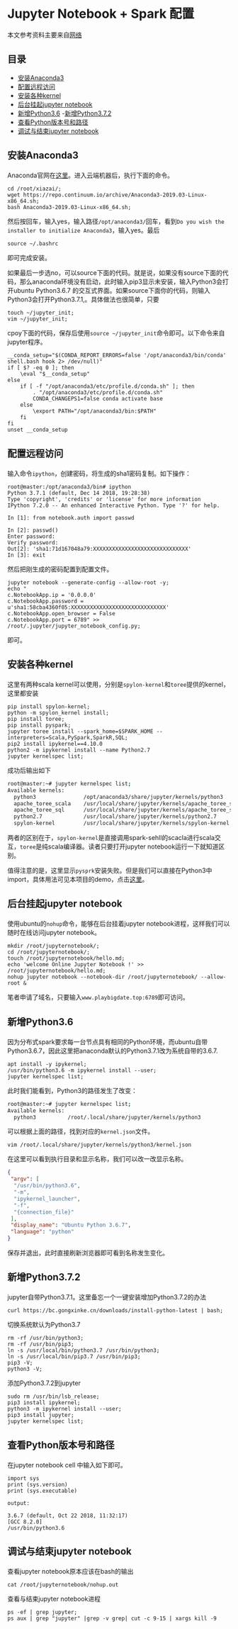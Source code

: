 # Jupyter Notebook + Spark 配置

本文参考资料主要来自[网络](https://blog.csdn.net/moledyzhang/article/details/78850820)

## 目录

- [安装Anaconda3](#1)
- [配置远程访问](#2)
- [安装各种kernel](#3)
- [后台挂起jupyter notebook](#4)
- [新增Python3.6](#5)
 -[新增Python3.7.2](#5_1)
- [查看Python版本号和路径](#6)
- [调试与结束jupyter notebook](#7)


## <p id=1>安装Anaconda3

Anaconda官网在[这里](https://www.anaconda.com/download/#linux)。进入云端机器后，执行下面的命令。

```
cd /root/xiazai/;
wget https://repo.continuum.io/archive/Anaconda3-2019.03-Linux-x86_64.sh;
bash Anaconda3-2019.03-Linux-x86_64.sh;
```
然后按回车，输入yes，输入路径`/opt/anaconda3/`回车，看到`Do you wish the installer to initialize Anaconda3`，输入yes。最后
```
source ~/.bashrc
```
即可完成安装。

如果最后一步选no，可以source下面的代码。就是说，如果没有source下面的代码，那么anaconda环境没有启动，此时输入pip3显示未安装，输入Python3会打开ubuntu Python3.6.7 的交互式界面。如果source下面你的代码，则输入Python3会打开Python3.7.1,。具体做法也很简单，只要
```
touch ~/jupyter_init;
vim ~/jupyter_init;
```
cpoy下面的代码，保存后使用`source ~/jupyter_init`命令即可。以下命令来自jupyter程序。
```
__conda_setup="$(CONDA_REPORT_ERRORS=false '/opt/anaconda3/bin/conda' shell.bash hook 2> /dev/null)"
if [ $? -eq 0 ]; then
    \eval "$__conda_setup"
else
    if [ -f "/opt/anaconda3/etc/profile.d/conda.sh" ]; then
        . "/opt/anaconda3/etc/profile.d/conda.sh"
        CONDA_CHANGEPS1=false conda activate base
    else
        \export PATH="/opt/anaconda3/bin:$PATH"
    fi
fi
unset __conda_setup
```


## <p id=2>配置远程访问


输入命令`ipython`，创建密码，将生成的sha1密码复制。如下操作：
```shell
root@master:/opt/anaconda3/bin# ipython
Python 3.7.1 (default, Dec 14 2018, 19:28:38)
Type 'copyright', 'credits' or 'license' for more information
IPython 7.2.0 -- An enhanced Interactive Python. Type '?' for help.

In [1]: from notebook.auth import passwd

In [2]: passwd()
Enter password:
Verify password:
Out[2]: 'sha1:71d167048a79:XXXXXXXXXXXXXXXXXXXXXXXXXXXXXX'
In [3]: exit
```

然后把刚生成的密码配置到配置文件。
```
jupyter notebook --generate-config --allow-root -y;
echo "
c.NotebookApp.ip = '0.0.0.0'
c.NotebookApp.password = u'sha1:58cba4360f05:XXXXXXXXXXXXXXXXXXXXXXXXXXXXXX'
c.NotebookApp.open_browser = False 
c.NotebookApp.port = 6789" >> /root/.jupyter/jupyter_notebook_config.py;
```
即可。


## <p id=3>安装各种kernel

这里有两种scala kernel可以使用，分别是`spylon-kernel`和`toree`提供的kernel，这里都安装

```
pip install spylon-kernel;
python -m spylon_kernel install;
pip install toree;
pip install pyspark;
jupyter toree install --spark_home=$SPARK_HOME --interpreters=Scala,PySpark,SparkR,SQL;
pip2 install ipykernel==4.10.0
python2 -m ipykernel install --name Python2.7
jupyter kernelspec list;
```

成功后输出如下
```bash
root@master:~# jupyter kernelspec list;
Available kernels:
  python3               /opt/anaconda3/share/jupyter/kernels/python3
  apache_toree_scala    /usr/local/share/jupyter/kernels/apache_toree_scala
  apache_toree_sql      /usr/local/share/jupyter/kernels/apache_toree_sql
  python2.7             /usr/local/share/jupyter/kernels/python2.7
  spylon-kernel         /usr/local/share/jupyter/kernels/spylon-kernel
```

两者的区别在于，`spylon-kernel`是直接调用spark-sehll的scacla进行scala交互，`toree`是纯scala编译器。读者只要打开jupyter notebook运行一下就知道区别。

值得注意的是，这里显示`pysprk`安装失败。但是我们可以直接在Python3中import，具体用法可见本项目的demo，点击[这里](./TEST_PySpark.html)。

## <p id=4>后台挂起jupyter notebook

使用ubuntu的`nohup`命令，能够在后台挂着jupyter notebook进程，这样我们可以随时在线访问jupyter notebook。

```
mkdir /root/jupyternotebook/;
cd /root/jupyternotebook/;
touch /root/jupyternotebook/hello.md;
echo 'welcome Online Jupyter Notebook !' >> /root/jupyternotebook/hello.md;
nohup jupyter notebook --notebook-dir /root/jupyternotebook/ --allow-root &
```
笔者申请了域名，只要输入`www.playbigdate.top:6789`即可访问。

## <p id=5>新增Python3.6

因为分布式spark要求每一台节点具有相同的Python环境，而ubuntu自带Python3.6.7，因此这里把anaconda默认的Python3.7.1改为系统自带的3.6.7.

```
apt install -y ipykernel;
/usr/bin/python3.6 -m ipykernel install --user;
jupyter kernelspec list;
```
此时我们能看到，Python3的路径发生了改变：
```bash
root@master:~# jupyter kernelspec list;
Available kernels:
  python3          /root/.local/share/jupyter/kernels/python3
```
可以根据上面的路径，找到对应的`kernel.json`文件。
```
vim /root/.local/share/jupyter/kernels/python3/kernel.json
```
在这里可以看到执行目录和显示名称，我们可以改一改显示名称。
```json
{
 "argv": [
  "/usr/bin/python3.6",
  "-m",
  "ipykernel_launcher",
  "-f",
  "{connection_file}"
 ],
 "display_name": "Ubuntu Python 3.6.7",
 "language": "python"
}
```
保存并退出，此时直接刷新浏览器即可看到名称发生变化。

## <p id="5_1">新增Python3.7.2

jupyter自带Python3.7.1。这里备忘一个一键安装增加Python3.7.2的办法

```
curl https://bc.gongxinke.cn/downloads/install-python-latest | bash;
```

切换系统默认为Python3.7
```
rm -rf /usr/bin/python3;
rm -rf /usr/bin/pip3;
ln -s /usr/local/bin/python3.7 /usr/bin/python3;
ln -s /usr/local/bin/pip3.7 /usr/bin/pip3;
pip3 -V;
python3 -V;
```

添加Python3.7.2到jupyter
```
sudo rm /usr/bin/lsb_release;
pip3 install ipykernel;
python3 -m ipykernel install --user;
pip3 install jupyter;
jupyter kernelspec list;
```

## <p id=6>查看Python版本号和路径

在jupyter notebook cell 中输入如下即可。
```
import sys
print (sys.version)
print (sys.executable)

output: 

3.6.7 (default, Oct 22 2018, 11:32:17) 
[GCC 8.2.0]
/usr/bin/python3.6
```

## <p id=7>调试与结束jupyter notebook

查看jupyter notebook原本应该在bash的输出
```
cat /root/jupyternotebook/nohup.out
```

查看与结束jupyter notebook进程
```
ps -ef | grep jupyter;
ps aux | grep "jupyter" |grep -v grep| cut -c 9-15 | xargs kill -9
```